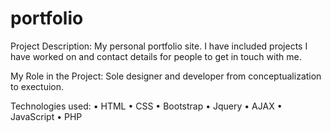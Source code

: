 # portfolio

Project Description:
My personal portfolio site. I have included projects I have worked on and contact details for people to get in touch with me. 

My Role in the Project:
Sole designer and developer from conceptualization to exectuion. 

Technologies used:
• HTML • CSS • Bootstrap • Jquery • AJAX • JavaScript • PHP
